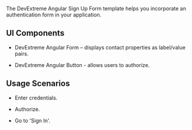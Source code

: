 The DevExtreme Angular Sign Up Form template helps you incorporate an authentication form in your application.

## UI Components  

- DevExtreme Angular Form – displays contact properties as label/value pairs.

- DevExtreme Angular Button - allows users to authorize.

## Usage Scenarios 

- Enter credentials.

- Authorize.

- Go to 'Sign In'.